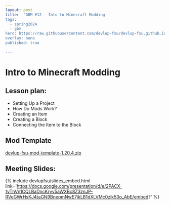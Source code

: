 ```yaml
---
layout: post
title:  "GBM #12 - Into to Minecraft Modding
tags:
  - spring2024
  - gbm
hero: https://raw.githubusercontent.com/devlup-fsu/devlup-fsu.github.io/master/assets/workshop_assets/gbm12-s24/hero.png
overlay: none
published: true

---
```


# Intro to Minecraft Modding

## Lesson plan:
- Setting Up a Project
- How Do Mods Work?
- Creating an Item
- Creating a Block
- Connecting the Item to the Block

## Mod Template
[devlup-fsu-mod-template-1.20.4.zip](https://raw.githubusercontent.com/devlup-fsu/devlup-fsu.github.io/master/assets/workshop_assets/gbm12-s24/devlup-fsu-mod-template-1.20.4.zip)

## Meeting Slides:
{% include devlupfsu/slides_embed.html link='https://docs.google.com/presentation/d/e/2PACX-1vThVn1CQLBaDncKryv5aWXBc8Z3znJP-RVeGWrHsKJ4taGN9BnepmNwE7jkLB1dXLVMc0zlk53o_AbE/embed?' %}
